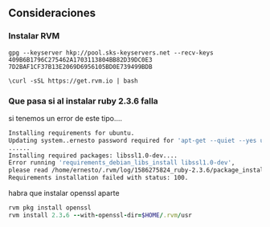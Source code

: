 ## Consideraciones

### Instalar RVM

```
gpg --keyserver hkp://pool.sks-keyservers.net --recv-keys 409B6B1796C275462A1703113804BB82D39DC0E3 7D2BAF1CF37B13E2069D6956105BD0E739499BDB
```

```
\curl -sSL https://get.rvm.io | bash
```


### Que pasa si al instalar ruby 2.3.6 falla

si tenemos un error de este tipo....

```bash
Installing requirements for ubuntu.
Updating system..ernesto password required for 'apt-get --quiet --yes update': 
......
Installing required packages: libssl1.0-dev....
Error running 'requirements_debian_libs_install libssl1.0-dev',
please read /home/ernesto/.rvm/log/1586275824_ruby-2.3.6/package_install_libssl1.0-dev.log
Requirements installation failed with status: 100.
```

habra que instalar openssl aparte

```ruby
rvm pkg install openssl
rvm install 2.3.6 --with-openssl-dir=$HOME/.rvm/usr
```